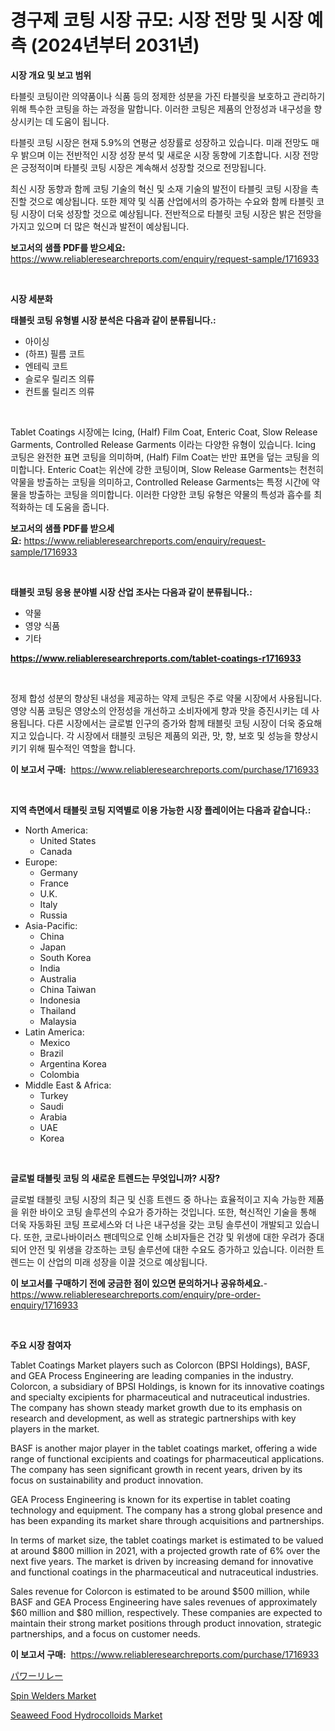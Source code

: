 <p><h1>경구제 코팅 시장 규모: 시장 전망 및 시장 예측 (2024년부터 2031년)</h1></p><p><strong>시장 개요 및 보고 범위</strong></p>
<p><p>타블릿 코팅이란 의약품이나 식품 등의 정제한 성분을 가진 타블릿을 보호하고 관리하기 위해 특수한 코팅을 하는 과정을 말합니다. 이러한 코팅은 제품의 안정성과 내구성을 향상시키는 데 도움이 됩니다.</p><p>타블릿 코팅 시장은 현재 5.9%의 연평균 성장률로 성장하고 있습니다. 미래 전망도 매우 밝으며 이는 전반적인 시장 성장 분석 및 새로운 시장 동향에 기초합니다. 시장 전망은 긍정적이며 타블릿 코팅 시장은 계속해서 성장할 것으로 전망됩니다.</p><p>최신 시장 동향과 함께 코팅 기술의 혁신 및 소재 기술의 발전이 타블릿 코팅 시장을 촉진할 것으로 예상됩니다. 또한 제약 및 식품 산업에서의 증가하는 수요와 함께 타블릿 코팅 시장이 더욱 성장할 것으로 예상됩니다. 전반적으로 타블릿 코팅 시장은 밝은 전망을 가지고 있으며 더 많은 혁신과 발전이 예상됩니다.</p></p>
<p><strong>보고서의 샘플 PDF를 받으세요:</strong> <a href="https://www.reliableresearchreports.com/enquiry/request-sample/1716933">https://www.reliableresearchreports.com/enquiry/request-sample/1716933</a></p>
<p>&nbsp;</p>
<p><strong>시장 세분화</strong></p>
<p><strong>태블릿 코팅 유형별 시장 분석은 다음과 같이 분류됩니다.:</strong></p>
<p><ul><li>아이싱</li><li>(하프) 필름 코트</li><li>엔테릭 코트</li><li>슬로우 릴리즈 의류</li><li>컨트롤 릴리즈 의류</li></ul></p>
<p>&nbsp;</p>
<p><p>Tablet Coatings 시장에는 Icing, (Half) Film Coat, Enteric Coat, Slow Release Garments, Controlled Release Garments 이라는 다양한 유형이 있습니다. Icing 코팅은 완전한 표면 코팅을 의미하며, (Half) Film Coat는 반만 표면을 덮는 코팅을 의미합니다. Enteric Coat는 위산에 강한 코팅이며, Slow Release Garments는 천천히 약물을 방출하는 코팅을 의미하고, Controlled Release Garments는 특정 시간에 약물을 방출하는 코팅을 의미합니다. 이러한 다양한 코팅 유형은 약물의 특성과 흡수를 최적화하는 데 도움을 줍니다.</p></p>
<p><strong>보고서의 샘플 PDF를 받으세요:</strong>&nbsp;<a href="https://www.reliableresearchreports.com/enquiry/request-sample/1716933">https://www.reliableresearchreports.com/enquiry/request-sample/1716933</a></p>
<p>&nbsp;</p>
<p><strong> 태블릿 코팅 응용 분야별 시장 산업 조사는 다음과 같이 분류됩니다.:</strong></p>
<p><ul><li>약물</li><li>영양 식품</li><li>기타</li></ul></p>
<p><strong><a href="https://www.reliableresearchreports.com/tablet-coatings-r1716933">https://www.reliableresearchreports.com/tablet-coatings-r1716933</a></strong></p>
<p>&nbsp;</p>
<p><p>정제 합성 성분의 향상된 내성을 제공하는 약제 코팅은 주로 약물 시장에서 사용됩니다. 영양 식품 코팅은 영양소의 안정성을 개선하고 소비자에게 향과 맛을 증진시키는 데 사용됩니다. 다른 시장에서는 글로벌 인구의 증가와 함께 태블릿 코팅 시장이 더욱 중요해지고 있습니다. 각 시장에서 태블릿 코팅은 제품의 외관, 맛, 향, 보호 및 성능을 향상시키기 위해 필수적인 역할을 합니다.</p></p>
<p><strong>이 보고서 구매:</strong>&nbsp; <a href="https://www.reliableresearchreports.com/purchase/1716933">https://www.reliableresearchreports.com/purchase/1716933</a></p>
<p>&nbsp;</p>
<p><strong>지역 측면에서 태블릿 코팅 지역별로 이용 가능한 시장 플레이어는 다음과 같습니다.:</strong></p>
<p><ul>
    <li>
        North America:
        <ul>
            <li>United States</li>
            <li>Canada</li>
        </ul>
    </li>
    <li>
        Europe:
        <ul>
            <li>Germany</li>
            <li>France</li>
            <li>U.K.</li>
            <li>Italy</li>
            <li>Russia</li>
        </ul>
    </li>
    <li>
        Asia-Pacific:
        <ul>
            <li>China</li>
            <li>Japan</li>
            <li>South Korea</li>
            <li>India</li>
            <li>Australia</li>
            <li>China Taiwan</li>
            <li>Indonesia</li>
            <li>Thailand</li>
            <li>Malaysia</li>
        </ul>
    </li>
    <li>
        Latin America:
        <ul>
            <li>Mexico</li>
            <li>Brazil</li>
            <li>Argentina Korea</li>
            <li>Colombia</li>
        </ul>
    </li>
    <li>
        Middle East & Africa:
        <ul>
            <li>Turkey</li>
            <li>Saudi</li>
            <li>Arabia</li>
            <li>UAE</li>
            <li>Korea</li>
        </ul>
    </li>
    </ul></p>
<p>&nbsp;</p>
<p><strong>글로벌 태블릿 코팅 의 새로운 트렌드는 무엇입니까? 시장?</strong></p>
<p><p>글로벌 태블릿 코팅 시장의 최근 및 신흥 트렌드 중 하나는 효율적이고 지속 가능한 제품을 위한 바이오 코팅 솔루션의 수요가 증가하는 것입니다. 또한, 혁신적인 기술을 통해 더욱 자동화된 코팅 프로세스와 더 나은 내구성을 갖는 코팅 솔루션이 개발되고 있습니다. 또한, 코로나바이러스 팬데믹으로 인해 소비자들은 건강 및 위생에 대한 우려가 증대되어 안전 및 위생을 강조하는 코팅 솔루션에 대한 수요도 증가하고 있습니다. 이러한 트렌드는 이 산업의 미래 성장을 이끌 것으로 예상됩니다.</p></p>
<p><strong>이 보고서를 구매하기 전에 궁금한 점이 있으면 문의하거나 공유하세요.</strong>- <a href="https://www.reliableresearchreports.com/enquiry/pre-order-enquiry/1716933">https://www.reliableresearchreports.com/enquiry/pre-order-enquiry/1716933</a></p>
<p>&nbsp;</p>
<p><strong>주요 시장 참여자</strong></p>
<p><p>Tablet Coatings Market players such as Colorcon (BPSI Holdings), BASF, and GEA Process Engineering are leading companies in the industry. Colorcon, a subsidiary of BPSI Holdings, is known for its innovative coatings and specialty excipients for pharmaceutical and nutraceutical industries. The company has shown steady market growth due to its emphasis on research and development, as well as strategic partnerships with key players in the market.</p><p>BASF is another major player in the tablet coatings market, offering a wide range of functional excipients and coatings for pharmaceutical applications. The company has seen significant growth in recent years, driven by its focus on sustainability and product innovation.</p><p>GEA Process Engineering is known for its expertise in tablet coating technology and equipment. The company has a strong global presence and has been expanding its market share through acquisitions and partnerships.</p><p>In terms of market size, the tablet coatings market is estimated to be valued at around $800 million in 2021, with a projected growth rate of 6% over the next five years. The market is driven by increasing demand for innovative and functional coatings in the pharmaceutical and nutraceutical industries.</p><p>Sales revenue for Colorcon is estimated to be around $500 million, while BASF and GEA Process Engineering have sales revenues of approximately $60 million and $80 million, respectively. These companies are expected to maintain their strong market positions through product innovation, strategic partnerships, and a focus on customer needs.</p></p>
<p><strong>이 보고서 구매:</strong>&nbsp;&nbsp;<a href="https://www.reliableresearchreports.com/purchase/1716933">https://www.reliableresearchreports.com/purchase/1716933</a></p>
<p><p><a href="https://github.com/xemfu2379520/Market-Research-Report-List-1/blob/main/815616939235.md">パワーリレー</a></p><p><a href="https://view.publitas.com/reportprime-1/spin-welders-market-the-key-to-successful-business-strategy-forecast-till-2031/">Spin Welders Market</a></p><p><a href="https://sore-arch-6db.notion.site/Seaweed-Food-Hydrocolloids-Market-Furnishes-Information-on-Market-Share-Market-Trends-and-Market-G-eb65d549b26140ba9413be232a43d194">Seaweed Food Hydrocolloids Market</a></p></p>